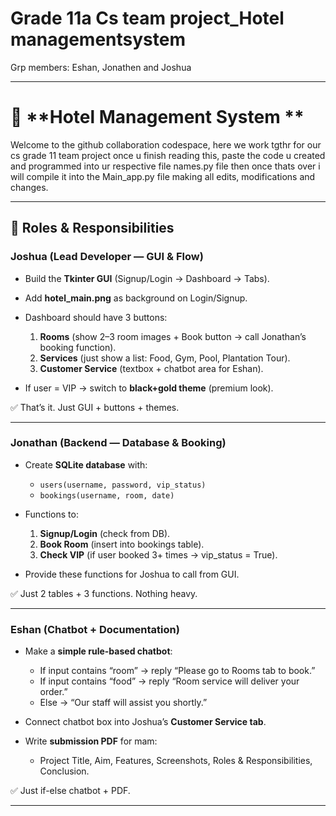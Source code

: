 # Grade 11a Cs team project_Hotel managementsystem
Grp members: Eshan, Jonathen and Joshua

---

# 🏨 **Hotel Management System **

Welcome to the github collaboration codespace, here we work tgthr for our cs grade 11 team project
  once u finish reading this, paste the code u created and programmed into ur respective file names.py file then once thats over i will compile it into the Main_app.py file making all edits, modifications and changes.

---

## 👑 Roles & Responsibilities

### **Joshua (Lead Developer — GUI & Flow)**

* Build the **Tkinter GUI** (Signup/Login → Dashboard → Tabs).
* Add **hotel\_main.png** as background on Login/Signup.
* Dashboard should have 3 buttons:

  1. **Rooms** (show 2–3 room images + Book button → call Jonathan’s booking function).
  2. **Services** (just show a list: Food, Gym, Pool, Plantation Tour).
  3. **Customer Service** (textbox + chatbot area for Eshan).
* If user = VIP → switch to **black+gold theme** (premium look).

✅ That’s it. Just GUI + buttons + themes.

---

### **Jonathan (Backend — Database & Booking)**

* Create **SQLite database** with:

  * `users(username, password, vip_status)`
  * `bookings(username, room, date)`
* Functions to:

  1. **Signup/Login** (check from DB).
  2. **Book Room** (insert into bookings table).
  3. **Check VIP** (if user booked 3+ times → vip\_status = True).
* Provide these functions for Joshua to call from GUI.

✅ Just 2 tables + 3 functions. Nothing heavy.

---

### **Eshan (Chatbot + Documentation)**

* Make a **simple rule-based chatbot**:

  * If input contains “room” → reply “Please go to Rooms tab to book.”
  * If input contains “food” → reply “Room service will deliver your order.”
  * Else → “Our staff will assist you shortly.”
* Connect chatbot box into Joshua’s **Customer Service tab**.
* Write **submission PDF** for mam:

  * Project Title, Aim, Features, Screenshots, Roles & Responsibilities, Conclusion.

✅ Just if-else chatbot + PDF.

---
